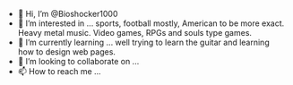 - 👋 Hi, I’m @Bioshocker1000
- 👀 I’m interested in ... sports, football mostly, American to be more exact. Heavy metal music. Video games, RPGs and souls type games. 
- 🌱 I’m currently learning ... well trying to learn the guitar and learning how to design web pages. 
- 💞️ I’m looking to collaborate on ...
- 📫 How to reach me ...

<!---
Bioshocker1000/Bioshocker1000 is a ✨ special ✨ repository because its `README.md` (this file) appears on your GitHub profile.
You can click the Preview link to take a look at your changes.
--->
